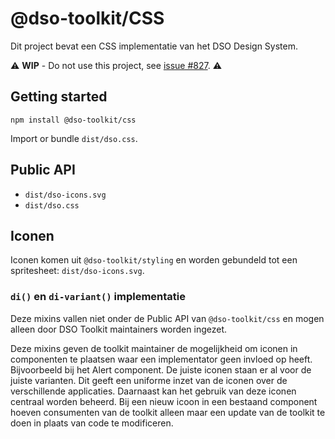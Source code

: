 # @dso-toolkit/CSS

Dit project bevat een CSS implementatie van het DSO Design System.

⚠️ **WIP** - Do not use this project, see [issue #827](https://github.com/dso-toolkit/dso-toolkit/issues/827). ⚠️

## Getting started

```
npm install @dso-toolkit/css
```

Import or bundle `dist/dso.css`.

## Public API

* `dist/dso-icons.svg`
* `dist/dso.css`

## Iconen

Iconen komen uit `@dso-toolkit/styling` en worden gebundeld tot een spritesheet: `dist/dso-icons.svg`.

### `di()` en `di-variant()` implementatie

Deze mixins vallen niet onder de Public API van `@dso-toolkit/css` en mogen alleen door DSO Toolkit maintainers worden ingezet.

Deze mixins geven de toolkit maintainer de mogelijkheid om iconen in componenten te plaatsen waar een implementator geen invloed op heeft. Bijvoorbeeld bij het Alert component. De juiste iconen staan er al voor de juiste varianten. Dit geeft een uniforme inzet van de iconen over de verschillende applicaties. Daarnaast kan het gebruik van deze iconen centraal worden beheerd. Bij een nieuw icoon in een bestaand component hoeven consumenten van de toolkit alleen maar een update van de toolkit te doen in plaats van code te modificeren.
